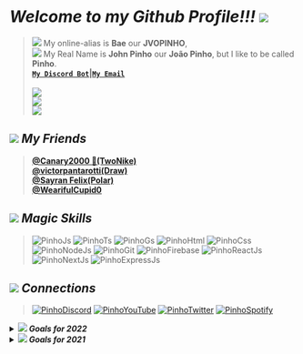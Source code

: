 # _Welcome to my Github Profile!!! ![](https://cdn.discordapp.com/emojis/899326455274676225.png?size=32)_
> ![](https://cdn.discordapp.com/emojis/849304024322408459.png?size=16) My online-alias is **Bae** our **JVOPINHO**, 
> <br> ![](https://cdn.discordapp.com/emojis/901578713001492570.png?size=16) My Real Name is **John Pinho** our **João Pinho**, but I like to be called **Pinho**.
> <br> **[`My Discord Bot`](https://dsc.gg/lunarybot)|[`My Email`](mailto:jvopinho.dev@gmail.com)** <br> <br>
> [![](https://discord.c99.nl/widget/theme-4/452618703792766987.png)](https://discord.com/users/452618703792766987) <br>
> [![](https://github-readme-stats.vercel.app/api?username=jvopinho&show_icons=true&bg_color=000000&icon_color=A020F0&text_color=fffafa&title_color=A020F0)](https://github.com/jvopinho) <br>
> [![](https://github-readme-stats.vercel.app/api/pin?repo=lunarybot&username=lunarybot&show_icons=true&bg_color=000000&icon_color=A020F0&text_color=fffafa&title_color=A020F0)](https://github.com/lunarybot/lunarybot)

## _![](https://cdn.discordapp.com/emojis/885324695971459162.png?size=24) My Friends_
> **[@Canary2000 💜(TwoNike)](https://github.com/Canary2000) <br>
> [@victorpantarotti(Draw)](https://github.com/victorpantarotti) <br>
> [@Sayran Felix(Polar)](https://github.com/SayranFelix) <br>
> [@WearifulCupid0](https://github.com/WearifulCupid0)**

## _![](https://cdn.discordapp.com/emojis/885714683414339589.png?size=24) Magic Skills_

> ![PinhoJs](https://img.shields.io/badge/javascript-000.svg?style=for-the-badge&logo=javascript&logoColor=white&labelColor=a020f0)
![PinhoTs](https://img.shields.io/badge/typescript-000.svg?style=for-the-badge&logo=typescript&logoColor=white&labelColor=a020f0)
![PinhoGs](https://img.shields.io/badge/Google%20Apps%20Script-000.svg?style=for-the-badge&logo=google&logoColor=white&labelColor=a020f0)
![PinhoHtml](https://img.shields.io/badge/html-000.svg?style=for-the-badge&logo=html5&logoColor=white&labelColor=a020f0)
![PinhoCss](https://img.shields.io/badge/css-000.svg?style=for-the-badge&logo=css3&logoColor=white&labelColor=a020f0) <br>
> ![PinhoNodeJs](https://img.shields.io/badge/node.js-000.svg?style=for-the-badge&logo=node.js&logoColor=white&labelColor=a020f0)
![PinhoGit](https://img.shields.io/badge/git-000.svg?style=for-the-badge&logo=git&logoColor=white&labelColor=a020f0)
![PinhoFirebase](https://img.shields.io/badge/firebase-000.svg?style=for-the-badge&logo=firebase&logoColor=white&labelColor=a020f0)
![PinhoReactJs](https://img.shields.io/badge/React-000.svg?style=for-the-badge&logo=react&logoColor=white&labelColor=a020f0)
![PinhoNextJs](https://img.shields.io/badge/Next.js-000.svg?style=for-the-badge&logo=next.js&logoColor=white&labelColor=a020f0)
![PinhoExpressJs](https://img.shields.io/badge/Express.js-000.svg?style=for-the-badge&logo=express&logoColor=white&labelColor=a020f0)

## _![](https://cdn.discordapp.com/emojis/849300392567242752.png?size=24) Connections_
> [![PinhoDiscord](https://img.shields.io/badge/discord-000.svg?style=for-the-badge&logo=discord&logoColor=white&labelColor=a020f0)](https://discord.gg/8K6Zry9Crx)
[![PinhoYouTube](https://img.shields.io/badge/youtube-000.svg?style=for-the-badge&logo=youtube&logoColor=white&labelColor=a020f0)](https://www.youtube.com/channel/UCcx96QJun599YzCrf2Z--lw)
[![PinhoTwitter](https://img.shields.io/badge/twitter-000.svg?style=for-the-badge&logo=twitter&logoColor=white&labelColor=a020f0)](https://twitter.com/jvopinho)
[![PinhoSpotify](https://img.shields.io/badge/spotify-000.svg?style=for-the-badge&logo=spotify&logoColor=white&labelColor=a020f0)](https://open.spotify.com/user/31oxy7nrnui74mdpkaczkamxshmy)<br>

<details>
    <summary><strong><i><img src="https://cdn.discordapp.com/emojis/888110062516723812.png?size=16" /> Goals for 2022</i></strong></summary>
    <ul>
        <li>[ ] • Docker 🐳</li>
        <li>[ ] • MongoDB 🥭</li>
        <li>[ ] • ProtegeSQL 🐘</li>
        <li>[ ] • Create my portfolio 📋</li>
        <li>[ ] • Start <a href="https://github.com/IsLuny">IsLuny's</a> actions 🌙</li>
        <li>[ ] • Transfer <a href="https://github.com/LunaryBot/LunaryBot">LunaryBot</a> to TypeScript �🔮</li>
    </ul>
</details>

<details>
    <summary><strong><i><img src="https://cdn.discordapp.com/emojis/885714824925958145.png?size=16" /> Goals for 2021</i></strong></summary>
    <ul>
        <li>[x] • EJS ⚙️</li>
        <li>[x] • React and Next.js 📘</li>
        <li>[x] • Publish an npm package 📕</li>
        <li>[x] • TypeScript 🔮</li>
        <li>[ ] • MongoDB 🥭(Not Completed)</li>
    </ul>
</details>
